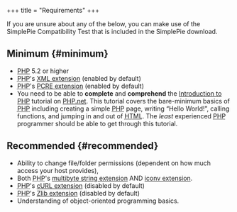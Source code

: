 +++
title = "Requirements"
+++

If you are unsure about any of the below, you can make use of the SimplePie Compatibility Test that is included in the SimplePie download.

## Minimum {#minimum}

- [PHP](http://php.net/) 5.2 or higher
- <abbr title="Hypertext Preprocessor">PHP</abbr>'s [XML extension](http://php.net/xml) (enabled by default)
- <abbr title="Hypertext Preprocessor">PHP</abbr>'s [PCRE extension](http://php.net/pcre) (enabled by default)
- You need to be able to **complete** and **comprehend** the [Introduction to PHP](http://us2.php.net/tutorial) tutorial on [PHP.net](http://php.net). This tutorial covers the bare-minimum basics of <abbr title="Hypertext Preprocessor">PHP</abbr> including creating a simple <abbr title="Hypertext Preprocessor">PHP</abbr> page, writing “Hello World!”, calling functions, and jumping in and out of <abbr title="HyperText Markup Language">HTML</abbr>. The _least_ experienced <abbr title="Hypertext Preprocessor">PHP</abbr> programmer should be able to get through this tutorial.

## Recommended {#recommended}

- Ability to change file/folder permissions (dependent on how much access your host provides),
- Both <abbr title="Hypertext Preprocessor">PHP</abbr>'s [multibyte string extension](http://php.net/mbstring) AND [iconv extension](http://php.net/iconv).
- <abbr title="Hypertext Preprocessor">PHP</abbr>'s [cURL extension](http://php.net/curl) (disabled by default)
- <abbr title="Hypertext Preprocessor">PHP</abbr>'s [Zlib extension](http://php.net/zlib) (disabled by default)
- Understanding of object-oriented programming basics.
